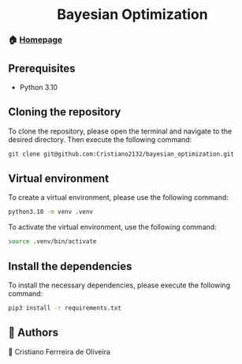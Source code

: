 <h1 align="center">Bayesian Optimization</h1>

### 🏠 [Homepage](sdffsdfsdfsdf)

## Prerequisites
* Python 3.10


## Cloning the repository

To clone the repository, please open the terminal and navigate to the desired directory. Then execute the following command:

```bash
git clone git@github.com:Cristiano2132/bayesian_optimization.git
```

## Virtual environment

To create a virtual environment, please use the following command:

``` bash
python3.10 -m venv .venv
```

To activate the virtual environment, use the following command:
``` bash
source .venv/bin/activate 
```



## Install the dependencies
To install the necessary dependencies, please execute the following command:

``` bash
pip3 install -r requirements.txt
```

## 🤝 Authors 

👤 Cristiano Ferrreira de Oliveira


  

